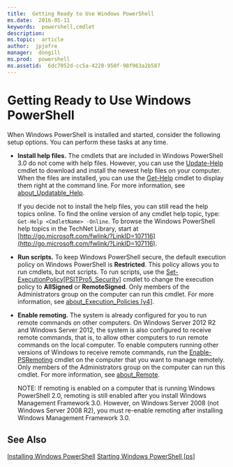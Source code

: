 ```yaml
---
title:  Getting Ready to Use Windows PowerShell
ms.date:  2016-05-11
keywords:  powershell,cmdlet
description:  
ms.topic:  article
author:  jpjofre
manager:  dongill
ms.prod:  powershell
ms.assetid:  6dc7052d-cc5a-4220-950f-98f963a2b587
---
```


# Getting Ready to Use Windows PowerShell
When Windows PowerShell is installed and started, consider the following setup options. You can perform these tasks at any time.

-   **Install help files.** The cmdlets that are included in Windows PowerShell 3.0 do not come with help files. However, you can use the [Update-Help](https://technet.microsoft.com/en-us/library/93e1d870-ace6-432b-8778-8920291d7545) cmdlet to download and install the newest help files on your computer. When the files are installed, you can use the [Get-Help](https://technet.microsoft.com/en-us/library/1f46eeb4-49d7-4bec-bb29-395d9b42f54a) cmdlet to display them right at the command line. For more information, see [about_Updatable_Help](https://technet.microsoft.com/en-us/library/10bba75c-f4ac-4ca1-bbf3-8f34dd521ffe).

    If you decide not to install the help files, you can still read the help topics online. To find the online version of any cmdlet help topic, type: `Get-Help <CmdletName> -Online`. To browse the Windows PowerShell help topics in the TechNet Library, start at [http://go.microsoft.com/fwlink/?LinkID=107116](http://go.microsoft.com/fwlink/?LinkID=107116).

-   **Run scripts.** To keep Windows PowerShell secure, the default execution policy on Windows PowerShell is **Restricted**. This policy allows you to run cmdlets, but not scripts. To run scripts, use the [Set-ExecutionPolicy[PSITPro5_Security]](https://technet.microsoft.com/en-us/library/5690a0e1-495b-4e63-8280-65ead7bf01ab) cmdlet to change the execution policy to **AllSigned** or **RemoteSigned**. Only members of the Administrators group on the computer can run this cmdlet. For more information, see [about_Execution_Policies [v4]](https://technet.microsoft.com/en-us/library/347708dc-1515-4d74-978b-8334603472e6).

-   **Enable remoting.** The system is already configured for you to run remote commands on other computers. On Windows Server 2012 R2 and Windows Server 2012, the system is also configured to receive remote commands, that is, to allow other computers to run remote commands on the local computer. To enable computers running other versions of Windows to receive remote commands, run the [Enable-PSRemoting](https://technet.microsoft.com/en-us/library/19437c28-33b8-4ac1-9113-8439cc8beffb) cmdlet on the computer that you want to manage remotely. Only members of the Administrators group on the computer can run this cmdlet. For more information, see [about_Remote](https://technet.microsoft.com/en-us/library/9b4a5c87-9162-4adf-bdfe-fbc80b9b8970).

    NOTE: If remoting is enabled on a computer that is running Windows PowerShell 2.0, remoting is still enabled after you install Windows Management Framework 3.0. However, on Windows Server 2008 (not Windows Server 2008 R2), you must re-enable remoting after installing Windows Management Framework 3.0.

## See Also
[Installing Windows PowerShell](../setup/Installing-Windows-PowerShell.md)
[Starting Windows PowerShell [ps]](https://technet.microsoft.com/en-us/library/8ec8c2d7-8e7c-4722-a3d2-498fe5739a8e)

